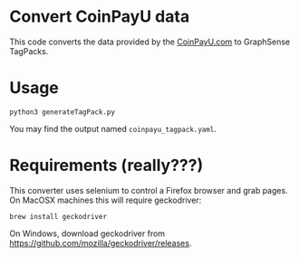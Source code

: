 # Convert CoinPayU data

This code converts the data provided by the [CoinPayU.com](https://www.coinpayu.com/) to GraphSense TagPacks.

# Usage
```
python3 generateTagPack.py
```

You may find the output named `coinpayu_tagpack.yaml`.

# Requirements (really???)
This converter uses selenium to control a Firefox browser and grab pages.  
On MacOSX machines this will require geckodriver:
```
brew install geckodriver
```
On Windows, download geckodriver from https://github.com/mozilla/geckodriver/releases.
